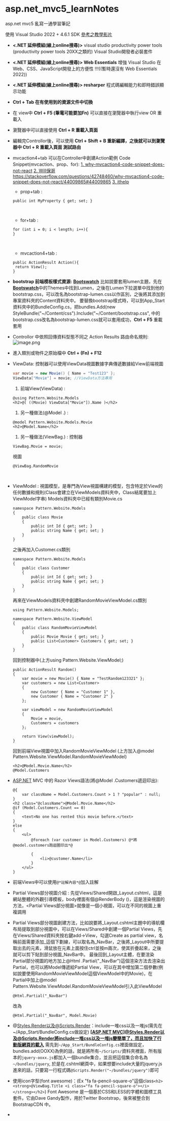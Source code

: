 # asp.net_mvc5_learnNotes
asp.net mvc5 亂寫一通學習筆記

使用 Visual Studio 2022 + 4.6.1 SDK
[參考之教學影片](https://www.youtube.com/watch?v=E7Voso411Vs)

- **<.NET 延伸模組(線上online搜尋)>** visual studio productivity power tools  (productivity power tools 20XX之類的) Visual Studio開發者必裝套件
- **<.NET 延伸模組(線上online搜尋)> Web Essentials** 增強 Visual Studio 在 Web、CSS、JavaScript開發上的方便性 !!!((暫時還沒有 Web Essentials 2022))
- **<.NET 延伸模組(線上online搜尋)> resharper** 程式碼編輯能力和即時錯誤顯示功能
- **Ctrl + Tab 在有使用到的資源文件中切換**
- 在 view中 **Ctrl + F5 (筆電可能要加Fn)** 可以直接在瀏覽器中執行view OR 重載入
- 瀏覽器中可以直接使用 **Ctrl + R 重載入頁面**
- 編輯完Controllor後，可以使用 **Ctrl + Shift + B 重新編譯，之後就可以到瀏覽器中 Ctrl + R 重載入頁面 測試路由**
- mvcaction4+tab 可以在Controller中創建Action範例
Code Snippet(mvcaction、prop、for):
[1. why-mvcaction4-code-snippet-does-not-react](https://stackoverflow.com/questions/42748460/why-mvcaction4-code-snippet-does-not-react "smartCard-inline")
[2. Will保哥](https://www.facebook.com/will.fans/posts/%E5%A6%82%E6%9E%9C%E6%9C%89%E4%BA%BA%E5%9C%A8-visual-studio-2017-%E4%B8%AD%E9%96%8B%E7%99%BC-aspnet-mvc%E4%BD%86%E5%8D%BB%E6%89%BE%E4%B8%8D%E5%88%B0-mvcaction4-%E6%88%96-mvcpostaction4-%E9%80%99%E5%85%A9%E5%80%8B%E4%B9%8B%E5%89%8D%E5%B8%B8%E7%94%A8/1721898351172635/ "smartCard-inline")https://stackoverflow.com/questions/42748460/why-mvcaction4-code-snippet-does-not-react/44009865#44009865
[3. ithelp](https://ithelp.ithome.com.tw/articles/10157797?sc=rss.iron "smartCard-inline")
    - prop+tab :

    ```
    public int MyProperty { get; set; }
    ```

    ‌

    - for+tab :

    ```
    for (int i = 0; i < length; i++){
    }
    ```

    ‌

    - mvcaction4+tab :

    ```
    public ActionResult Action(){
     return View();
    }
    ```
- **bootstrap 前端模板樣式資源:** [**Bootswatch**](https://bootswatch.com/ "‌")
  比如說要套用lumen主題，先在[**Bootswatch**](https://bootswatch.com/ "‌")中的Themes中找到Lumen，之後在Lumen下拉選單中找到他的bootstrap.css，可以改名為bootstrap-lumen.css以作區別，之後將其添加到專案資料夾的Content資料夾中。
  要替換bootstrap樣式時，可以到App_Start資料夾中的BundleConfig.cs，把bundles.Add(new StyleBundle("~/Content/css").Include("~/Content/bootstrap.css", 中的bootstrap.css改名為bootstrap-lumen.css就可以套用成功，**Ctrl + F5** 重載套用
- Controllor 中依照回傳資料型態不同之 Action Results 路由命名規則:
  ![image.png](https://trello.com/1/cards/64992ae05908b708e981e0e4/attachments/6499361ad3f14c10c193ea6a/download/image.png)
- 進入類別或物件之原始檔中 **Ctrl + (Fn) + F12**
- ViewData: 控制器可以使用ViewData視圖數據字典傳遞數據給View前端視圖
  ```csharp
  var movie = new Movie() { Name = "Test123" };
  ViewData["Movie"] = movie; //ViewData方法專用
  ```
  1. 前端View(ViewData) :
  ```
  @using Pattern.Website.Models
  <h2>@( ((Movie) ViewData["Movie"]).Name )</h2>
  ```
  1. 另一種做法(@Model .) :
  ```
  @model Pattern.Website.Models.Movie
  <h2>@Model.Name</h2>
  ```
  1. 另一種做法(ViewBag.) :
  控制器
  ```
  ViewBag.Movie = movie;
  ```
  視圖
  ```
  @ViewBag.RandomMovie
  ```
  ‌
- ViewModel : 視圖模型，是專門為View視圖構建的模型，包含特定於View的任何數據和規則(Class會建立在ViewModels資料夾中，Class結尾要加上ViewModel字串)
  <Example>Models資料夾中已經有類別Movie.cs
  ```
  namespace Pattern.Website.Models
  {
      public class Movie
      {
          public int Id { get; set; }
          public string Name { get; set; }
      }
  }
  ```
  之後再加入Customer.cs類別
  ```
  namespace Pattern.Website.Models
  {
      public class Customer
      {
          public int Id { get; set; }
          public string Name { get; set; }
      }
  }
  ```
  再來在ViewModels資料夾中創建RandomMovieViewModel.cs類別
  ```
  using Pattern.Website.Models;

  namespace Pattern.Website.ViewModel
  {
      public class RandomMovieViewModel
      {
          public Movie Movie { get; set; }
          public List<Customer> Customers { get; set; }
      }
  }
  ```
  回到控制器中(上方using Pattern.Website.ViewModel;)
  ```
  ‌public ActionResult Random()
  {
      var movie = new Movie() { Name = "TestRandom123321" };
      var customers = new List<Customer>
      {
          new Customer { Name = "Customer 1" },
          new Customer { Name = "Customer 2" }
      };

      var viewModel = new RandomMovieViewModel
      {
          Movie = movie,
          Customers = customers
      };

      return View(viewModel);
  }
  ```
  回到前端View視圖中加入RandomMovieViewModel (上方加入@model Pattern.Website.ViewModel.RandomMovieViewModel)
  ```
  ‌<h2>@Model.Movie.Name</h2>
  @Model.Customers
  ```
- [ASP.NET](http://ASP.NET "‌") MVC 中的 Razor Views語法(將@Model .Customers遞迴印出):
  ```
  @{
      var className = Model.Customers.Count > 1 ? "popular" : null;
  }
  <h2 class="@className">@Model.Movie.Name</h2>
  @if (Model.Customers.Count == 0)
  {
      <text>No one has rented this movie before.</text>
  }
  else
  {
      <ul>
          @foreach (var customer in Model.Customers) @*將@model.customers跑迴圈印出*@

          {
              <li>@customer.Name</li>
          }
      </ul>
  }
  ```
- 前端Views中可以使用`@*註解內容*@`加入註解
- Partial Views部分視圖介紹 : 先從Views/Shared開啟_Layout.cshtml，這是網站整體的外觀引導模板，body裡面有個@RenderBody ()，這是渲染視圖的方法，<Partial Views部分視圖>就像是一個小視圖，可以在不同的視圖上重複調用
- Partial Views部分視圖創建方法，比如說要將\_Layout.cshtml主題中的導航欄布局提取到部分視圖中，可以在Views/Shared中創建一個Partial Views，先在Views/Shared資料夾按右鍵add->View，勾選Create as partial view，名稱前面需要添加\_這個下劃線，可以取名為\_NavBar，之後將\_Layout中所要提取出去的元素，滑鼠放在元素上面按住ctrl並按m兩次，使其折疊起來，之後就可以剪下貼到部分視圖_NavBar中。
  最後回到_Layout主體，在要渲染Partial部分視圖的地方加上@Html .Partial("_NavBar")這個渲染方法去渲染出Partial，也可以將Model傳遞給Partial View，可以在其中增加第二個參數(例如說要使用RandomMovieViewModel這個ViewModel中的Movie)，在Partial中加上@model Pattern.Website.ViewModel.RandomMovieViewModel引入此ViewModel
  ```
  @Html.Partial("_NavBar")
  ```
  改為
  ```
  @Html.Partial("_NavBar", Model.Movie)
  ```
- @Styles.Render以及@Scripts.Render：include一堆css以及一堆js(需先在~/App_Start/BundleConfig.cs做設定)
[**[ASP.NET MVC]@Styles.Render以及@Scripts.Render將include一堆css以及一堆js變簡單了，而且加快了行動版網頁的載入**](https://dotblogs.com.tw/kevinya/2015/10/30/153741)
需先到`~/App_Start/BundleConfig.cs`裡面做設定，bundles.add(OOXX)為例的話，就是將所有`~/Scripts/`資料夾裡面，所有版本的`jquery-ooxx.js`都加入一個bundle集合，並且把這個集合命名為`~/bundles/jquery`, 於是在.cshtml網頁中，如果想要include大量的jquery.js進來的話，只要寫一行程式碼`@Scripts.Render("~/bundles/jquery")`即可
    
- 使用icon字型(font awesome)：(Ex "fa fa-pencil-square-o"這個class`<h2><strong>@ViewBag.Title <i class="fa fa-pencil-square-o"></i></strong></h2>`)
Font Awesome 是一個基於CSS和LESS的字體和圖標工具套件。它由Dave Gandy製作，用於Twitter Bootstrap，後來被整合到BootstrapCDN 中。
    
- 
